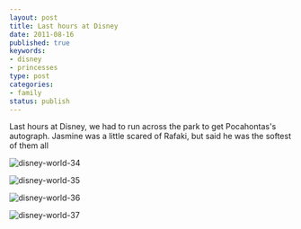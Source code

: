 ```yaml
--- 
layout: post
title: Last hours at Disney
date: 2011-08-16
published: true
keywords: 
- disney
- princesses
type: post
categories: 
- family
status: publish
---
```

Last hours at Disney, we had to run across the park to get Pocahontas's autograph.  Jasmine was a little scared of Rafaki, but said he was the softest of them all

![disney-world-34](http://media.eick.us/2011/08/2011-07-05-at-17-57-05.jpg)

![disney-world-35](http://media.eick.us/2011/08/2011-07-05-at-17-56-33.jpg)

![disney-world-36](http://media.eick.us/2011/08/2011-07-05-at-17-54-59.jpg)

![disney-world-37](http://media.eick.us/2011/08/2011-07-05-at-17-53-49.jpg)

